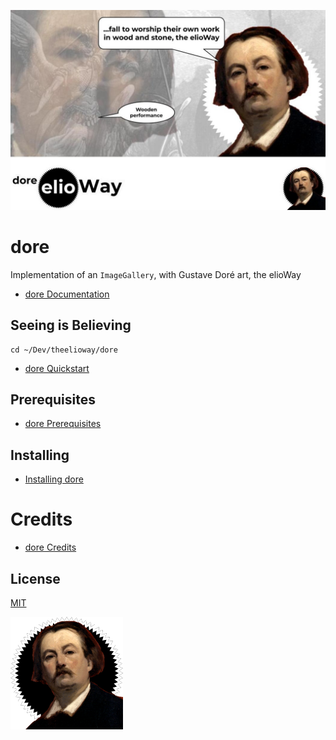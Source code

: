 ![](./postcard.jpg)

# dore

Implementation of an `ImageGallery`, with Gustave Doré art, the elioWay

- [dore Documentation](./doc/index.md)

## Seeing is Believing

```
cd ~/Dev/theelioway/dore
```

- [dore Quickstart](./quickstart.md)

## Prerequisites

- [dore Prerequisites](./prerequisites.md)

## Installing

- [Installing dore](./installing.md)

# Credits

- [dore Credits](./credits.md)

## License

[MIT](license)

![](./apple-touch-icon.png)
